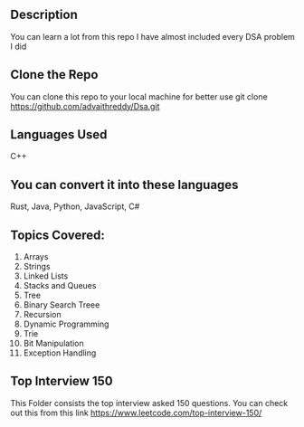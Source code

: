 ## Description
You can learn a lot from this repo I have almost included every DSA problem I did 

## Clone the Repo

You can clone this repo to your local machine for better use
git clone https://github.com/advaithreddy/Dsa.git

## Languages Used
C++

## You can convert it into these languages
Rust, Java, Python, JavaScript, C#


## Topics Covered:
1. Arrays
2. Strings
3. Linked Lists
4. Stacks and Queues
5. Tree
6. Binary Search Treee
7. Recursion
8. Dynamic Programming
9. Trie
10. Bit Manipulation
11. Exception Handling


## Top Interview 150
This Folder consists the top interview asked 150 questions.
You can check out this from this link https://www.leetcode.com/top-interview-150/

